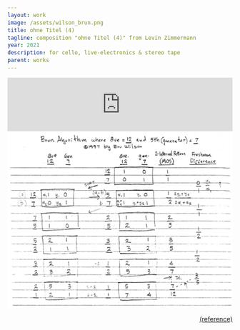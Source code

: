 ```yaml
---
layout: work
image: /assets/wilson_brun.png
title: ohne Titel (4)
tagline: composition "ohne Titel (4)" from Levin Zimmermann
year: 2021
description: for cello, live-electronics & stereo tape
parent: works
---
```



<iframe style="border: 0; width: 100%; height: 120px;" src="https://bandcamp.com/EmbeddedPlayer/track=728665977/size=large/bgcol=ffffff/linkcol=333333/tracklist=false/artwork=small/transparent=true/" seamless><a href="https://levinericzimmermann.bandcamp.com/track/ohne-titel-4">ohne Titel (4) by Levin Eric Zimmermann</a></iframe>

<center>
    <img id="standard-100" src="/assets/wilson_brun.png" alt="music-theory-by-wilson"/>
</center>
<p style="text-align:right;"><a href="http://anaphoria.com/viggo2.pdf">(reference)</a></p>
